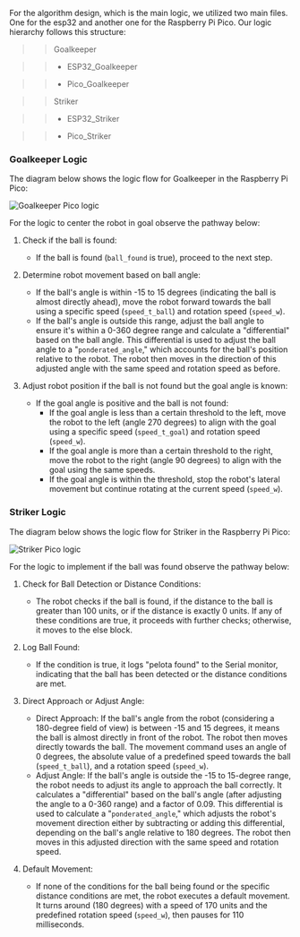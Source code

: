 For the algorithm design, which is the main logic, we utilized two main files. One for the esp32 and another one for the Raspberry Pi Pico. Our logic hierarchy follows this structure: 

>> Goalkeeper

>>  - ESP32_Goalkeeper

>>  - Pico_Goalkeeper


>> Striker

>> - ESP32_Striker

>> - Pico_Striker

### Goalkeeper Logic

The diagram below shows the logic flow for Goalkeeper in the Raspberry Pi Pico: 

![Goalkeeper Pico logic](\assets\soccer\Programming\goalkeeper_pico_diagram.png)

For the logic to center the robot in goal observe the pathway below: 

1. Check if the ball is found:

    - If the ball is found (`ball_found` is true), proceed to the next step.

2. Determine robot movement based on ball angle:

    - If the ball's angle is within -15 to 15 degrees (indicating the ball is almost directly ahead), move the robot forward towards the ball using a specific speed (`speed_t_ball`) and rotation speed (`speed_w`).
    - If the ball's angle is outside this range, adjust the ball angle to ensure it's within a 0-360 degree range and calculate a "differential" based on the ball angle. This differential is used to adjust the ball angle to a "`ponderated_angle`," which accounts for the ball's position relative to the robot. The robot then moves in the direction of this adjusted angle with the same speed and rotation speed as before.

3. Adjust robot position if the ball is not found but the goal angle is known:

    - If the goal angle is positive and the ball is not found:
        - If the goal angle is less than a certain threshold to the left, move the robot to the left (angle 270 degrees) to align with the goal using a specific speed (`speed_t_goal`) and rotation speed (`speed_w`).
        - If the goal angle is more than a certain threshold to the right, move the robot to the right (angle 90 degrees) to align with the goal using the same speeds.
        - If the goal angle is within the threshold, stop the robot's lateral movement but continue rotating at the current speed (`speed_w`).

### Striker Logic

The diagram below shows the logic flow for Striker in the Raspberry Pi Pico: 

![Striker Pico logic](\assets\soccer\Programming\striker_pico_diagram.png)

For the logic to implement if the ball was found observe the pathway below:

1. Check for Ball Detection or Distance Conditions:

    - The robot checks if the ball is found, if the distance to the ball is greater than 100 units, or if the distance is exactly 0 units. If any of these conditions are true, it proceeds with further checks; otherwise, it moves to the else block.

2. Log Ball Found:

    - If the condition is true, it logs "pelota found" to the Serial monitor, indicating that the ball has been detected or the distance conditions are met.

3. Direct Approach or Adjust Angle:

    - Direct Approach: If the ball's angle from the robot (considering a 180-degree field of view) is between -15 and 15 degrees, it means the ball is almost directly in front of the robot. The robot then moves directly towards the ball. The movement command uses an angle of 0 degrees, the absolute value of a predefined speed towards the ball (`speed_t_ball`), and a rotation speed (`speed_w`).
    - Adjust Angle: If the ball's angle is outside the -15 to 15-degree range, the robot needs to adjust its angle to approach the ball correctly. It calculates a "differential" based on the ball's angle (after adjusting the angle to a 0-360 range) and a factor of 0.09. This differential is used to calculate a "`ponderated_angle`," which adjusts the robot's movement direction either by subtracting or adding this differential, depending on the ball's angle relative to 180 degrees. The robot then moves in this adjusted direction with the same speed and rotation speed.

4. Default Movement:

    - If none of the conditions for the ball being found or the specific distance conditions are met, the robot executes a default movement. It turns around (180 degrees) with a speed of 170 units and the predefined rotation speed (`speed_w`), then pauses for 110 milliseconds. 